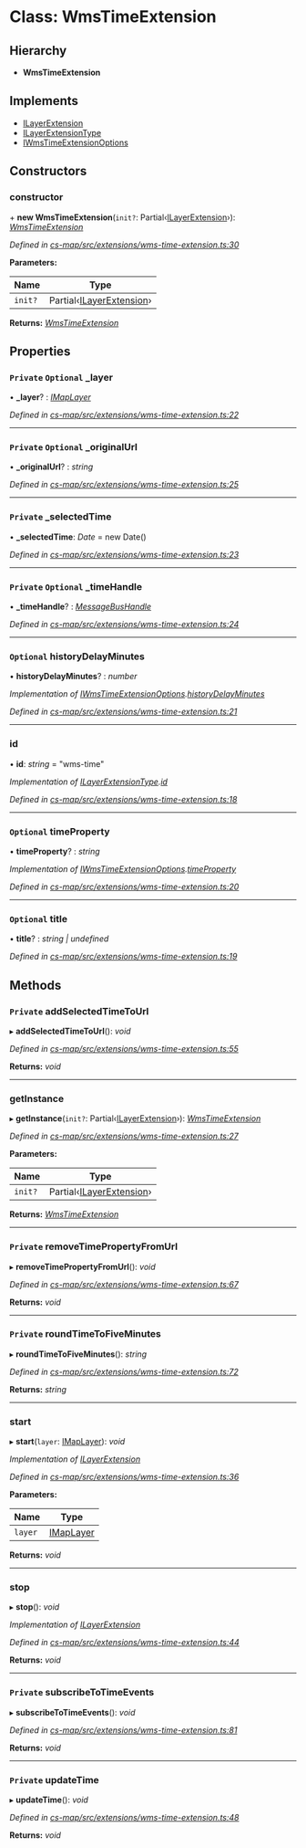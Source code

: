 # Class: WmsTimeExtension

## Hierarchy

* **WmsTimeExtension**

## Implements

* [ILayerExtension](../interfaces/_cs_map_src_classes_ilayer_extension_.ilayerextension.md)
* [ILayerExtensionType](../interfaces/_cs_map_src_classes_ilayer_extension_.ilayerextensiontype.md)
* [IWmsTimeExtensionOptions](../interfaces/_cs_map_src_extensions_wms_time_extension_.iwmstimeextensionoptions.md)

## Constructors

###  constructor

\+ **new WmsTimeExtension**(`init?`: Partial‹[ILayerExtension](../interfaces/_cs_map_src_classes_ilayer_extension_.ilayerextension.md)›): *[WmsTimeExtension](_cs_map_src_extensions_wms_time_extension_.wmstimeextension.md)*

*Defined in [cs-map/src/extensions/wms-time-extension.ts:30](https://github.com/TNOCS/csnext/blob/99cbd46d/packages/cs-map/src/extensions/wms-time-extension.ts#L30)*

**Parameters:**

Name | Type |
------ | ------ |
`init?` | Partial‹[ILayerExtension](../interfaces/_cs_map_src_classes_ilayer_extension_.ilayerextension.md)› |

**Returns:** *[WmsTimeExtension](_cs_map_src_extensions_wms_time_extension_.wmstimeextension.md)*

## Properties

### `Private` `Optional` _layer

• **_layer**? : *[IMapLayer](../interfaces/_cs_map_src_classes_imap_layer_.imaplayer.md)*

*Defined in [cs-map/src/extensions/wms-time-extension.ts:22](https://github.com/TNOCS/csnext/blob/99cbd46d/packages/cs-map/src/extensions/wms-time-extension.ts#L22)*

___

### `Private` `Optional` _originalUrl

• **_originalUrl**? : *string*

*Defined in [cs-map/src/extensions/wms-time-extension.ts:25](https://github.com/TNOCS/csnext/blob/99cbd46d/packages/cs-map/src/extensions/wms-time-extension.ts#L25)*

___

### `Private` _selectedTime

• **_selectedTime**: *Date* =  new Date()

*Defined in [cs-map/src/extensions/wms-time-extension.ts:23](https://github.com/TNOCS/csnext/blob/99cbd46d/packages/cs-map/src/extensions/wms-time-extension.ts#L23)*

___

### `Private` `Optional` _timeHandle

• **_timeHandle**? : *[MessageBusHandle](_cs_core_src_utils_message_bus_message_bus_handle_.messagebushandle.md)*

*Defined in [cs-map/src/extensions/wms-time-extension.ts:24](https://github.com/TNOCS/csnext/blob/99cbd46d/packages/cs-map/src/extensions/wms-time-extension.ts#L24)*

___

### `Optional` historyDelayMinutes

• **historyDelayMinutes**? : *number*

*Implementation of [IWmsTimeExtensionOptions](../interfaces/_cs_map_src_extensions_wms_time_extension_.iwmstimeextensionoptions.md).[historyDelayMinutes](../interfaces/_cs_map_src_extensions_wms_time_extension_.iwmstimeextensionoptions.md#optional-historydelayminutes)*

*Defined in [cs-map/src/extensions/wms-time-extension.ts:21](https://github.com/TNOCS/csnext/blob/99cbd46d/packages/cs-map/src/extensions/wms-time-extension.ts#L21)*

___

###  id

• **id**: *string* = "wms-time"

*Implementation of [ILayerExtensionType](../interfaces/_cs_map_src_classes_ilayer_extension_.ilayerextensiontype.md).[id](../interfaces/_cs_map_src_classes_ilayer_extension_.ilayerextensiontype.md#id)*

*Defined in [cs-map/src/extensions/wms-time-extension.ts:18](https://github.com/TNOCS/csnext/blob/99cbd46d/packages/cs-map/src/extensions/wms-time-extension.ts#L18)*

___

### `Optional` timeProperty

• **timeProperty**? : *string*

*Implementation of [IWmsTimeExtensionOptions](../interfaces/_cs_map_src_extensions_wms_time_extension_.iwmstimeextensionoptions.md).[timeProperty](../interfaces/_cs_map_src_extensions_wms_time_extension_.iwmstimeextensionoptions.md#optional-timeproperty)*

*Defined in [cs-map/src/extensions/wms-time-extension.ts:20](https://github.com/TNOCS/csnext/blob/99cbd46d/packages/cs-map/src/extensions/wms-time-extension.ts#L20)*

___

### `Optional` title

• **title**? : *string | undefined*

*Defined in [cs-map/src/extensions/wms-time-extension.ts:19](https://github.com/TNOCS/csnext/blob/99cbd46d/packages/cs-map/src/extensions/wms-time-extension.ts#L19)*

## Methods

### `Private` addSelectedTimeToUrl

▸ **addSelectedTimeToUrl**(): *void*

*Defined in [cs-map/src/extensions/wms-time-extension.ts:55](https://github.com/TNOCS/csnext/blob/99cbd46d/packages/cs-map/src/extensions/wms-time-extension.ts#L55)*

**Returns:** *void*

___

###  getInstance

▸ **getInstance**(`init?`: Partial‹[ILayerExtension](../interfaces/_cs_map_src_classes_ilayer_extension_.ilayerextension.md)›): *[WmsTimeExtension](_cs_map_src_extensions_wms_time_extension_.wmstimeextension.md)*

*Defined in [cs-map/src/extensions/wms-time-extension.ts:27](https://github.com/TNOCS/csnext/blob/99cbd46d/packages/cs-map/src/extensions/wms-time-extension.ts#L27)*

**Parameters:**

Name | Type |
------ | ------ |
`init?` | Partial‹[ILayerExtension](../interfaces/_cs_map_src_classes_ilayer_extension_.ilayerextension.md)› |

**Returns:** *[WmsTimeExtension](_cs_map_src_extensions_wms_time_extension_.wmstimeextension.md)*

___

### `Private` removeTimePropertyFromUrl

▸ **removeTimePropertyFromUrl**(): *void*

*Defined in [cs-map/src/extensions/wms-time-extension.ts:67](https://github.com/TNOCS/csnext/blob/99cbd46d/packages/cs-map/src/extensions/wms-time-extension.ts#L67)*

**Returns:** *void*

___

### `Private` roundTimeToFiveMinutes

▸ **roundTimeToFiveMinutes**(): *string*

*Defined in [cs-map/src/extensions/wms-time-extension.ts:72](https://github.com/TNOCS/csnext/blob/99cbd46d/packages/cs-map/src/extensions/wms-time-extension.ts#L72)*

**Returns:** *string*

___

###  start

▸ **start**(`layer`: [IMapLayer](../interfaces/_cs_map_src_classes_imap_layer_.imaplayer.md)): *void*

*Implementation of [ILayerExtension](../interfaces/_cs_map_src_classes_ilayer_extension_.ilayerextension.md)*

*Defined in [cs-map/src/extensions/wms-time-extension.ts:36](https://github.com/TNOCS/csnext/blob/99cbd46d/packages/cs-map/src/extensions/wms-time-extension.ts#L36)*

**Parameters:**

Name | Type |
------ | ------ |
`layer` | [IMapLayer](../interfaces/_cs_map_src_classes_imap_layer_.imaplayer.md) |

**Returns:** *void*

___

###  stop

▸ **stop**(): *void*

*Implementation of [ILayerExtension](../interfaces/_cs_map_src_classes_ilayer_extension_.ilayerextension.md)*

*Defined in [cs-map/src/extensions/wms-time-extension.ts:44](https://github.com/TNOCS/csnext/blob/99cbd46d/packages/cs-map/src/extensions/wms-time-extension.ts#L44)*

**Returns:** *void*

___

### `Private` subscribeToTimeEvents

▸ **subscribeToTimeEvents**(): *void*

*Defined in [cs-map/src/extensions/wms-time-extension.ts:81](https://github.com/TNOCS/csnext/blob/99cbd46d/packages/cs-map/src/extensions/wms-time-extension.ts#L81)*

**Returns:** *void*

___

### `Private` updateTime

▸ **updateTime**(): *void*

*Defined in [cs-map/src/extensions/wms-time-extension.ts:48](https://github.com/TNOCS/csnext/blob/99cbd46d/packages/cs-map/src/extensions/wms-time-extension.ts#L48)*

**Returns:** *void*
